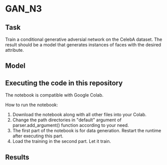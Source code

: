 # GAN_N3
## Task
Train a conditional generative adversial network on the CelebA dataset. The result should be a model that generates instances of faces with the desired attribute.

## Model

## Executing the code in this repository

The notebook is compatible with Google Colab. 

How to run the notebook:

1) Download the notebook along with all other files into your Colab.
2) Change the path directories in "default" argument of parser.add_argument() function according to your need.
3) The first part of the notebook is for data generation. Restart the runtime after executing this part.
4) Load the training in the second part. Let it train.

## Results
